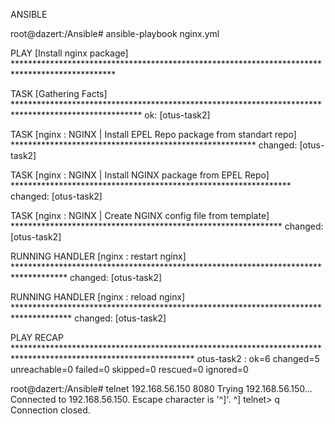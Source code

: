 ANSIBLE

root@dazert:/Ansible# ansible-playbook nginx.yml

PLAY [Install nginx package] ***********************************************************************************************

TASK [Gathering Facts] *****************************************************************************************************
ok: [otus-task2]

TASK [nginx : NGINX | Install EPEL Repo package from standart repo] ********************************************************
changed: [otus-task2]

TASK [nginx : NGINX | Install NGINX package from EPEL Repo] ****************************************************************
changed: [otus-task2]

TASK [nginx : NGINX | Create NGINX config file from template] **************************************************************
changed: [otus-task2]

RUNNING HANDLER [nginx : restart nginx] ************************************************************************************
changed: [otus-task2]

RUNNING HANDLER [nginx : reload nginx] *************************************************************************************
changed: [otus-task2]

PLAY RECAP *****************************************************************************************************************
otus-task2                 : ok=6    changed=5    unreachable=0    failed=0    skipped=0    rescued=0    ignored=0   

root@dazert:/Ansible# telnet 192.168.56.150 8080
Trying 192.168.56.150...
Connected to 192.168.56.150.
Escape character is '^]'.
^]
telnet> q
Connection closed.
